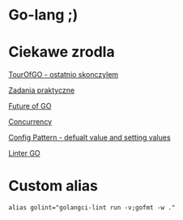# Go-lang ;)

# Ciekawe zrodla 

[TourOfGO - ostatnio skonczylem](https://go-tour-pl1.appspot.com/concurrency/4)

[Zadania praktyczne](https://gophercises.com/)

[Future of GO](https://www.sethvargo.com/what-id-like-to-see-in-go-2/)

[Concurrency](https://www.golang-book.com/books/intro/10)

[Config Pattern - defualt value and setting values](https://www.youtube.com/watch?v=N0ZJt5VtvVE)

[Linter GO](https://golangci-lint.run/contributing/workflow/)

# Custom alias
`
alias golint="golangci-lint run -v;gofmt -w ."
`